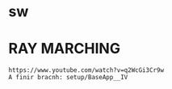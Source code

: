 # sw

# RAY MARCHING
    https://www.youtube.com/watch?v=q2WcGi3Cr9w
    A finir bracnh: setup/BaseApp__IV